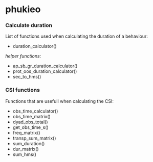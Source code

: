 # phukieo

### Calculate duration
List of functions used when calculating the duration of a behaviour:

- duration_calculator()

_helper functions:_

- ap_sb_gr_duration_calculator()  
- prot_oos_duration_calculator()  
- sec_to_hms()  

### CSI functions
Functions that are usefull when calculating the CSI:  

- obs_time_calculator()
- obs_time_matrix()
- dyad_obs_total()
- get_obs_time_s()
- freq_matrix()
- transp_sum_matrix()
- sum_duration()
- dur_matrix()
- sum_hms()
